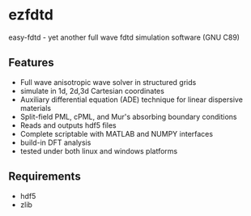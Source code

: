 ezfdtd
======

easy-fdtd - yet another full wave fdtd simulation software (GNU C89)

Features
------
- Full wave anisotropic wave solver in structured grids
- simulate in 1d, 2d,3d Cartesian coordinates
- Auxiliary differential equation (ADE) technique for linear dispersive materials
- Split-field PML, cPML, and Mur's absorbing boundary conditions
- Reads and outputs hdf5 files
- Complete scriptable with MATLAB and NUMPY interfaces
- build-in DFT analysis
- tested under both linux and windows platforms

Requirements
------
- hdf5
- zlib
